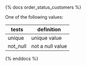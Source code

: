 {% docs order_status_customers %}
	
One of the following values: 

| tests          | definition                                         |
|----------------|--------------------------------------------------|
| unique         | unique value                    |
| not_null       | not a null value                |


{% enddocs %}